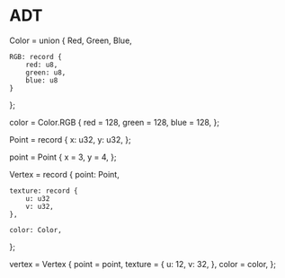 # ADT

Color = union {
    Red,
    Green,
    Blue,

    RGB: record {
        red: u8,
        green: u8,
        blue: u8
    }
};

color = Color.RGB {
  red = 128,
  green = 128,
  blue = 128,
};

Point = record {
    x: u32,
    y: u32,
};

point = Point {
  x = 3,
  y = 4,
};

Vertex = record {
    point: Point,

    texture: record {
        u: u32
        v: u32,
    },

    color: Color,
};

vertex = Vertex {
  point = point,
  texture = {
    u: 12,
    v: 32,
  },
  color = color,
};
